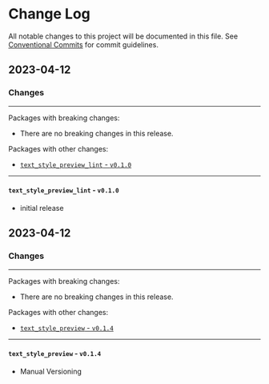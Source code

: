# Change Log

All notable changes to this project will be documented in this file.
See [Conventional Commits](https://conventionalcommits.org) for commit guidelines.

## 2023-04-12

### Changes

---

Packages with breaking changes:

 - There are no breaking changes in this release.

Packages with other changes:

 - [`text_style_preview_lint` - `v0.1.0`](#text_style_preview_lint---v010)

---

#### `text_style_preview_lint` - `v0.1.0`

 - initial release


## 2023-04-12

### Changes

---

Packages with breaking changes:

 - There are no breaking changes in this release.

Packages with other changes:

 - [`text_style_preview` - `v0.1.4`](#text_style_preview---v014)

---

#### `text_style_preview` - `v0.1.4`

 - Manual Versioning

